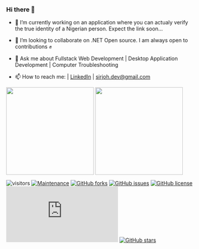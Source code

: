 ### Hi there 👋

<!--
**abahjosephisrael/abahjosephisrael** is a ✨ _special_ ✨ repository because its `README.md` (this file) appears on your GitHub profile.

Here are some ideas to get you started:

- 🔭 I’m currently working on ...
- 🌱 I’m currently learning ...
- 👯 I’m looking to collaborate on ...
- 🤔 I’m looking for help with ...
- 💬 Ask me about ...
- 📫 How to reach me: ...
- 😄 Pronouns: ...
- ⚡ Fun fact: ...
-->
<!-- -  👨‍💻I am a Software Engineer, with a Lets-get-it, on-time and high-quality product spirit, and more than two years of experience designing requirements, designing, implementing, testing and delivering complex back-end and web applications using variety of programming languages and technologies. A .NET Evangelis✝
-->
- 🔭 I’m currently working on an application where you can actualy verify the true identity of a Nigerian person. Expect the link soon...

<!-- - 🌱 I’m currently learning React js, new technologies and a cleaner coding architecture. -->

- 👯 I’m looking to collaborate on .NET Open source. I am always open to contributions ✊

- 💬 Ask me about Fullstack Web Development | Desktop Application Development | Computer Troubleshooting

- 📫 How to reach me: | <a href="https://www.linkedin.com/in/abah-joseph-israel-8b7041126/">LinkedIn</a> | <a href="mailto:sirjoh.dev@gmail.com">sirjoh.dev@gmail.com</a>



<a href="https://github.com/abahjosephisrael/abahjosephisrael">
	<img height="235px" align="center" src="https://github-readme-stats.vercel.app/api?username=abahjosephisrael&title_color=ffffff&theme=vue-dark&show_icons=true&count_private=true" /></a>
<a href="https://github.com/abahjosephisrael/abahjosephisrael"><img height="235px" align="center" src="https://github-readme-stats.vercel.app/api/top-langs/?username=abahjosephisrael&title_color=ffffff&theme=vue-dark&show_icons=true&count_private=true" /></a>

<p></p>
<p></p>

![visitors](https://visitor-badge.glitch.me/badge?page_id=abahjosephisrael)
[![Maintenance](https://img.shields.io/badge/Maintained%3F-yes-green.svg)](https://gitHub.com/abahjosephisrael/abahjosephisrael/graphs/commit-activity)
[![GitHub forks](https://img.shields.io/github/forks/abahjosephisrael/abahjosephisrael.svg)](https://github.com/abahjosephisrael/abahjosephisrael/network)
[![GitHub issues](https://img.shields.io/github/issues/abahjosephisrael/abahjosephisrael.svg)](https://github.com/abahjosephisrael/abahjosephisrael/issues)
[![GitHub license](https://img.shields.io/github/license/abahjosephisrael/abahjosephisrael.svg)](https://github.com/abahjosephisrael/abahjosephisrael/blob/main/LICENSE)
[![Only 32 Kb](https://badge-size.herokuapp.com/abahjosephisrael/abahjosephisrael/main/README.md)](https://github.com/abahjosephisrael/abahjosephisrael/blob/main/README.md)
[![GitHub stars](https://img.shields.io/github/stars/abahjosephisrael/abahjosephisrael.svg?style=flat&label=Star&maxAge=2592000)](https://github.com/abahjosephisrael/abahjosephisrael/stargazers/)

